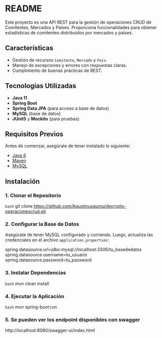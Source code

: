 # README #

Este proyecto es una API REST para la gestión de operaciones CRUD de Comitentes, Mercados y Países. 
Proporciona funcionalidades para obtener estadísticas de comitentes distribuidos por mercados y países.

## Características

- Gestión de recursos `Comitente`, `Mercado` y `País`.
- Manejo de excepciones y errores con respuestas claras.
- Cumplimiento de buenas prácticas de REST.

## Tecnologías Utilizadas

- **Java 11**
- **Spring Boot**
- **Spring Data JPA** (para acceso a base de datos)
- **MySQL** (base de datos)
- **JUnit5** y **Mockito** (para pruebas)

## Requisitos Previos

Antes de comenzar, asegúrate de tener instalado lo siguiente:

- [Java 8](https://www.oracle.com/java/technologies/javase-jdk8-downloads.html)
- [Maven](https://maven.apache.org/download.cgi)
- [MySQL](https://dev.mysql.com/downloads/installer/)

## Instalación

### 1. Clonar el Repositorio

```bash```
git clone https://github.com/Agustinusaurou/decrypto-operacionescrud.git


### 2. Configurar la Base de Datos
Asegúrate de tener MySQL configurado y corriendo.
Luego, actualiza las credenciales en el archivo ```application.properties```:

spring.datasource.url=jdbc:mysql://localhost:3306/tu_basededatos
spring.datasource.username=tu_usuario
spring.datasource.password=tu_password

### 3. Instalar Dependencias
```bash```
mvn clean install

### 4. Ejecutar la Aplicación
```bash```
mvn spring-boot:run

### 5. Se pueden ver los endpoint disponibles con swagger
http://localhost:8080/swagger-ui/index.html
